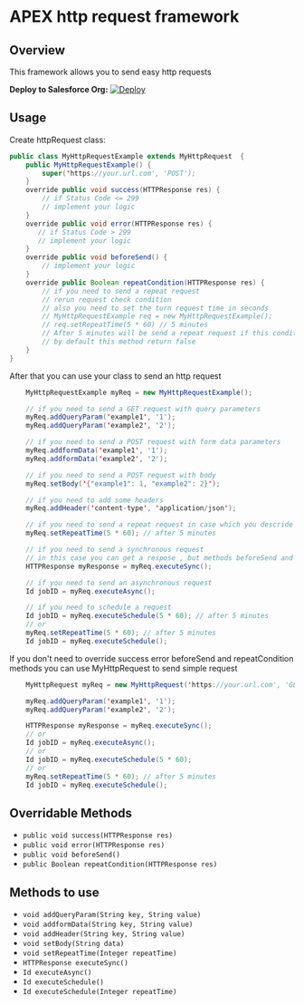 # APEX http request framework
## Overview

This framework allows you to send easy http requests

**Deploy to Salesforce Org:**
[![Deploy](https://raw.githubusercontent.com/afawcett/githubsfdeploy/master/deploy.png)](https://githubsfdeploy.herokuapp.com/?owner=gyk088&repo=APEX-http-request-framework&ref=master)

## Usage

Create httpRequest class:

```java
public class MyHttpRequestExample extends MyHttpRequest  {
    public MyHttpRequestExample() {
        super('https://your.url.com', 'POST');
    }
    override public void success(HTTPResponse res) {
        // if Status Code <= 299
        // implement your logic
    }
    override public void error(HTTPResponse res) {
       // if Status Code > 299
       // implement your logic
    }
    override public void beforeSend() {
        // implement your logic
    }
    override public Boolean repeatCondition(HTTPResponse res) {
        // if you need to send a repeat request
        // rerun request check condition
        // also you need to set the turn request time in seconds
        // MyHttpRequestExample req = new MyHttpRequestExample();
        // req.setRepeatTime(5 * 60) // 5 minutes
        // After 5 minutes will be send a repeat request if this condition return true
        // by default this method return false
    }
}
```
After that you can use your class to send an http request

```java
    MyHttpRequestExample myReq = new MyHttpRequestExample();

    // if you need to send a GET request with query parameters
    myReq.addQueryParam('example1', '1');
    myReq.addQueryParam('example2', '2');

    // if you need to send a POST request with form data parameters
    myReq.addformData('example1', '1');
    myReq.addformData('example2', '2');

    // if you need to send a POST request with body
    myReq.setBody('{"example1": 1, "example2": 2}');

    // if you need to add some headers
    myReq.addHeader('content-type', 'application/json');

    // if you need to send a repeat request in case which you descride in the repeatCondition method
    myReq.setRepeatTime(5 * 60); // after 5 minutes

    // if you need to send a synchronous request
    // in this case you can get a respose , but methods beforeSend and success or error methods will also be called
    HTTPResponse myResponse = myReq.executeSync();

    // if you need to send an asynchronous request
    Id jobID = myReq.executeAsync();

    // if you need to schedule a request
    Id jobID = myReq.executeSchedule(5 * 60); // after 5 minutes
    // or
    myReq.setRepeatTime(5 * 60); // after 5 minutes
    Id jobID = myReq.executeSchedule();
```
If you don't need to override success error beforeSend and repeatCondition methods you can use MyHttpRequest to send simple request
```java
    MyHttpRequest myReq = new MyHttpRequest('https://your.url.com', 'GET');

    myReq.addQueryParam('example1', '1');
    myReq.addQueryParam('example2', '2');

    HTTPResponse myResponse = myReq.executeSync();
    // or
    Id jobID = myReq.executeAsync();
    // or
    Id jobID = myReq.executeSchedule(5 * 60);
    // or
    myReq.setRepeatTime(5 * 60); // after 5 minutes
    Id jobID = myReq.executeSchedule();
```
## Overridable Methods
* `public void success(HTTPResponse res)`
* `public void error(HTTPResponse res)`
* `public void beforeSend()`
* `public Boolean repeatCondition(HTTPResponse res)`

## Methods to use
* `void addQueryParam(String key, String value)`
* `void addformData(String key, String value)`
* `void addHeader(String key, String value)`
* `void setBody(String data)`
* `void setRepeatTime(Integer repeatTime)`
* `HTTPResponse executeSync()`
* `Id executeAsync()`
* `Id executeSchedule()`
* `Id executeSchedule(Integer repeatTime)`
